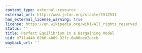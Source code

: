 ```yaml
---
content_type: external-resource
external_url: http://www.jstor.org/stable/1912531
has_external_license_warning: true
license: https://en.wikipedia.org/wiki/All_rights_reserved
status: ''
title: Perfect Equilibrium in a Bargaining Model
uid: e711a44b-62b6-4b09-92fc-0a00aee2eccb
wayback_url: ''
---
```

